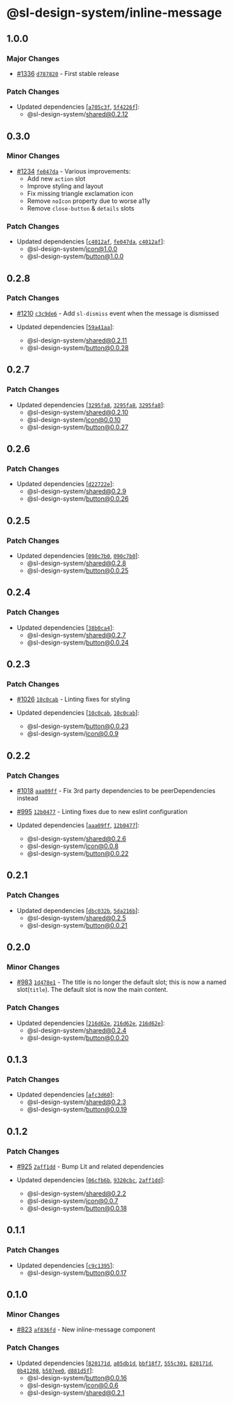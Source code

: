 # @sl-design-system/inline-message

## 1.0.0

### Major Changes

- [#1336](https://github.com/sl-design-system/components/pull/1336) [`d787820`](https://github.com/sl-design-system/components/commit/d7878202384eab3f58908b1cf252851c6a3d2744) - First stable release

### Patch Changes

- Updated dependencies [[`a705c3f`](https://github.com/sl-design-system/components/commit/a705c3f7034207b19a10a819bccd85a3347e0204), [`5f4226f`](https://github.com/sl-design-system/components/commit/5f4226f0025e4839fc5c8a694c2df26bafea67c2)]:
  - @sl-design-system/shared@0.2.12

## 0.3.0

### Minor Changes

- [#1234](https://github.com/sl-design-system/components/pull/1234) [`fe047da`](https://github.com/sl-design-system/components/commit/fe047da265a3d657d74ee26df95ebd73f2d7ef7f) - Various improvements:
  - Add new `action` slot
  - Improve styling and layout
  - Fix missing triangle exclamation icon
  - Remove `noIcon` property due to worse a11y
  - Remove `close-button` & `details` slots

### Patch Changes

- Updated dependencies [[`c4012af`](https://github.com/sl-design-system/components/commit/c4012af75faaec57e3a1dc5d7f2e8205ce1d3805), [`fe047da`](https://github.com/sl-design-system/components/commit/fe047da265a3d657d74ee26df95ebd73f2d7ef7f), [`c4012af`](https://github.com/sl-design-system/components/commit/c4012af75faaec57e3a1dc5d7f2e8205ce1d3805)]:
  - @sl-design-system/icon@1.0.0
  - @sl-design-system/button@1.0.0

## 0.2.8

### Patch Changes

- [#1210](https://github.com/sl-design-system/components/pull/1210) [`c3c9de6`](https://github.com/sl-design-system/components/commit/c3c9de6590f5abd1d8010186df127a665ee303b5) - Add `sl-dismiss` event when the message is dismissed

- Updated dependencies [[`59a41aa`](https://github.com/sl-design-system/components/commit/59a41aa4b6530d5002e6e45313249e4abe7dac3b)]:
  - @sl-design-system/shared@0.2.11
  - @sl-design-system/button@0.0.28

## 0.2.7

### Patch Changes

- Updated dependencies [[`3295fa8`](https://github.com/sl-design-system/components/commit/3295fa8a92a7b0284a422232884f5fef77aa8537), [`3295fa8`](https://github.com/sl-design-system/components/commit/3295fa8a92a7b0284a422232884f5fef77aa8537), [`3295fa8`](https://github.com/sl-design-system/components/commit/3295fa8a92a7b0284a422232884f5fef77aa8537)]:
  - @sl-design-system/shared@0.2.10
  - @sl-design-system/icon@0.0.10
  - @sl-design-system/button@0.0.27

## 0.2.6

### Patch Changes

- Updated dependencies [[`d22722e`](https://github.com/sl-design-system/components/commit/d22722e6792c19c76d0fb6ec476fac1ff241d52b)]:
  - @sl-design-system/shared@0.2.9
  - @sl-design-system/button@0.0.26

## 0.2.5

### Patch Changes

- Updated dependencies [[`090c7b0`](https://github.com/sl-design-system/components/commit/090c7b039c8a7cadbdfbed0563764445d792c3da), [`090c7b0`](https://github.com/sl-design-system/components/commit/090c7b039c8a7cadbdfbed0563764445d792c3da)]:
  - @sl-design-system/shared@0.2.8
  - @sl-design-system/button@0.0.25

## 0.2.4

### Patch Changes

- Updated dependencies [[`38b0ca4`](https://github.com/sl-design-system/components/commit/38b0ca4d72014605418639b69410863eb8e231ad)]:
  - @sl-design-system/shared@0.2.7
  - @sl-design-system/button@0.0.24

## 0.2.3

### Patch Changes

- [#1026](https://github.com/sl-design-system/components/pull/1026) [`10c0cab`](https://github.com/sl-design-system/components/commit/10c0cabf69a1c2561a3ce459ed0ac67c7ae1bd6b) - Linting fixes for styling

- Updated dependencies [[`10c0cab`](https://github.com/sl-design-system/components/commit/10c0cabf69a1c2561a3ce459ed0ac67c7ae1bd6b), [`10c0cab`](https://github.com/sl-design-system/components/commit/10c0cabf69a1c2561a3ce459ed0ac67c7ae1bd6b)]:
  - @sl-design-system/button@0.0.23
  - @sl-design-system/icon@0.0.9

## 0.2.2

### Patch Changes

- [#1018](https://github.com/sl-design-system/components/pull/1018) [`aaa09ff`](https://github.com/sl-design-system/components/commit/aaa09ffb78db9df6298ce77d51a79b7aed213e59) - Fix 3rd party dependencies to be peerDependencies instead

- [#995](https://github.com/sl-design-system/components/pull/995) [`12b0477`](https://github.com/sl-design-system/components/commit/12b0477da1f7ce615269b228a6fceb7cb8c6b4f5) - Linting fixes due to new eslint configuration

- Updated dependencies [[`aaa09ff`](https://github.com/sl-design-system/components/commit/aaa09ffb78db9df6298ce77d51a79b7aed213e59), [`12b0477`](https://github.com/sl-design-system/components/commit/12b0477da1f7ce615269b228a6fceb7cb8c6b4f5)]:
  - @sl-design-system/shared@0.2.6
  - @sl-design-system/icon@0.0.8
  - @sl-design-system/button@0.0.22

## 0.2.1

### Patch Changes

- Updated dependencies [[`dbc032b`](https://github.com/sl-design-system/components/commit/dbc032b3a7587dfcbdb6a2118330b039765cf0fb), [`5da216b`](https://github.com/sl-design-system/components/commit/5da216b3713c328eba06113d77d642462e1f05fc)]:
  - @sl-design-system/shared@0.2.5
  - @sl-design-system/button@0.0.21

## 0.2.0

### Minor Changes

- [#983](https://github.com/sl-design-system/components/pull/983) [`1d478e1`](https://github.com/sl-design-system/components/commit/1d478e161dfdc0b249fd0ca8dcb10a6efbd1ec84) - The title is no longer the default slot; this is now a named slot(`title`). The default slot is now the main content.

### Patch Changes

- Updated dependencies [[`216d62e`](https://github.com/sl-design-system/components/commit/216d62eb5a16277b4ea2767ea0530e570bf40abf), [`216d62e`](https://github.com/sl-design-system/components/commit/216d62eb5a16277b4ea2767ea0530e570bf40abf), [`216d62e`](https://github.com/sl-design-system/components/commit/216d62eb5a16277b4ea2767ea0530e570bf40abf)]:
  - @sl-design-system/shared@0.2.4
  - @sl-design-system/button@0.0.20

## 0.1.3

### Patch Changes

- Updated dependencies [[`afc3d60`](https://github.com/sl-design-system/components/commit/afc3d606c20409b4ad2d589ffc0b899d3f853997)]:
  - @sl-design-system/shared@0.2.3
  - @sl-design-system/button@0.0.19

## 0.1.2

### Patch Changes

- [#925](https://github.com/sl-design-system/components/pull/925) [`2aff1dd`](https://github.com/sl-design-system/components/commit/2aff1dd7aa946cb2ee998d7d121ab585ca9ad39b) - Bump Lit and related dependencies

- Updated dependencies [[`06cfb6b`](https://github.com/sl-design-system/components/commit/06cfb6bff8f2c1a8d4a132099f21f2e8dc4f2461), [`9320cbc`](https://github.com/sl-design-system/components/commit/9320cbc446e479435860ad5f9756725b36acf764), [`2aff1dd`](https://github.com/sl-design-system/components/commit/2aff1dd7aa946cb2ee998d7d121ab585ca9ad39b)]:
  - @sl-design-system/shared@0.2.2
  - @sl-design-system/icon@0.0.7
  - @sl-design-system/button@0.0.18

## 0.1.1

### Patch Changes

- Updated dependencies [[`c9c1395`](https://github.com/sl-design-system/components/commit/c9c1395c60eeb958dd25098e85c94818fac635bc)]:
  - @sl-design-system/button@0.0.17

## 0.1.0

### Minor Changes

- [#823](https://github.com/sl-design-system/components/pull/823) [`af836fd`](https://github.com/sl-design-system/components/commit/af836fde02e7bfe028c2d053c497a9474235d02a) - New inline-message component

### Patch Changes

- Updated dependencies [[`820171d`](https://github.com/sl-design-system/components/commit/820171dd3b507d92a4e885e2fb452d2984c0f27b), [`a05db1d`](https://github.com/sl-design-system/components/commit/a05db1dcc19153ce0c843782c6d5aff46a992acf), [`bbf18f7`](https://github.com/sl-design-system/components/commit/bbf18f7453debffe8f3bebf096a0552b8df60500), [`555c301`](https://github.com/sl-design-system/components/commit/555c301f416a7a35dad4f167b21b91f0c735ce51), [`820171d`](https://github.com/sl-design-system/components/commit/820171dd3b507d92a4e885e2fb452d2984c0f27b), [`0b41208`](https://github.com/sl-design-system/components/commit/0b41208f390b27e3738e0d81258abeaa18e19a0f), [`b507ee0`](https://github.com/sl-design-system/components/commit/b507ee07e119733d285a348e74f34c4b2d172902), [`d881d5f`](https://github.com/sl-design-system/components/commit/d881d5fc5274be5275f910f445a16408d6bb2373)]:
  - @sl-design-system/button@0.0.16
  - @sl-design-system/icon@0.0.6
  - @sl-design-system/shared@0.2.1
